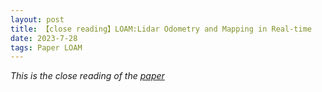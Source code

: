 ```yaml
---
layout: post
title: 【close reading】LOAM:Lidar Odometry and Mapping in Real-time
date: 2023-7-28
tags: Paper LOAM
---
```


*This is the close reading of the [paper](https://ieeexplore.ieee.org/document/8594299)*







